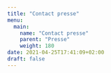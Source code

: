 ```yaml
---
title: "Contact presse"
menu:
  main:
    name: "Contact presse"
    parent: "Presse"
    weight: 180
date: 2021-04-25T17:41:09+02:00
draft: false
---
```


